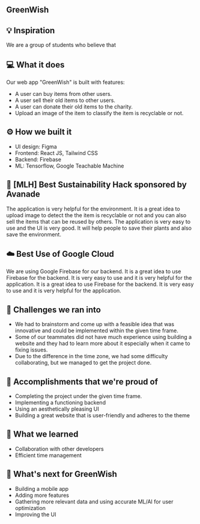 ## GreenWish

## 💡 Inspiration

We are a group of students who believe that 

## 💻 What it does

Our web app "GreenWish" is built with features:
- A user can buy items from other users.
- A user sell their old items to other users.
- A user can donate their old items to the charity.
- Upload an image of the item to classify the item is recyclable or not.

## ⚙️ How we built it

- UI design: Figma
- Frontend: React JS, Tailwind CSS
- Backend: Firebase
- ML: Tensorflow, Google Teachable Machine

## 🌿 [MLH] Best Sustainability Hack sponsored by Avanade

The application is very helpful for the environment. It is a great idea to upload image to detect the the item is recyclable or not and you can also sell the items that can be reused by others. The application is very easy to use and the UI is very good. It will help people to save their plants and also save the environment.

## ☁️ Best Use of Google Cloud

We are using Google Firebase for our backend. It is a great idea to use Firebase for the backend. It is very easy to use and it is very helpful for the application. It is a great idea to use Firebase for the backend. It is very easy to use and it is very helpful for the application.

## 🧠 Challenges we ran into

- We had to brainstorm and come up with a feasible idea that was innovative and could be implemented within the given time frame.
- Some of our teammates did not have much experience using building a website and they had to learn more about it especially when it came to fixing issues.
- Due to the difference in the time zone, we had some difficulty collaborating, but we managed to get the project done.

## 🏅 Accomplishments that we're proud of

- Completing the project under the given time frame.
- Implementing a functioning backend
- Using an aesthetically pleasing UI
- Building a great website that is user-friendly and adheres to the theme

## 📖 What we learned

- Collaboration with other developers
- Efficient time management

## 🚀 What's next for GreenWish

- Building a mobile app
- Adding more features
- Gathering more relevant data and using accurate ML/AI for user optimization
- Improving the UI
